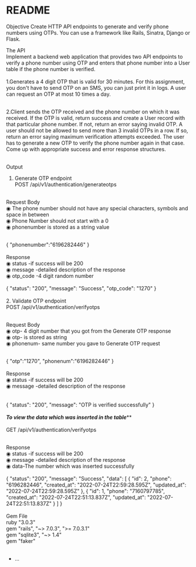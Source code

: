 # README

Objective
Create HTTP API endpoints to generate and verify phone numbers using OTPs. You can use
a framework like Rails, Sinatra, Django or Flask.

The API<br />
Implement a backend web application that provides two API endpoints to verify a phone
number using OTP and enters that phone number into a User table if the phone number is
verified.<br /><br />
1.Generates a 4 digit OTP that is valid for 30
minutes. For this assignment, you don't have to send OTP on an SMS, you can just
print it in logs. A user can request an OTP at most 10 times a day.<br /><br />

2.Client sends the OTP received and the phone
number on which it was received. If the OTP is valid, return success and create a
User record with that particular phone number. If not, return an error saying invalid
OTP. A user should not be allowed to send more than 3 invalid OTPs in a row. If so,
return an error saying maximum verification attempts exceeded. The user has to
generate a new OTP to verify the phone number again in that case. Come up with
appropriate success and error response structures.<br /><br />

Output<br />
1. Generate OTP endpoint<br />
POST  /api/v1/authentication/generateotps<br /><br />

Request Body<br />
◉ The phone number should not have any special characters, symbols and space in between<br />
◉ Phone Number should not start with a 0<br />
◉ phonenumber is stored as a string value<br /><br />

{
  "phonenumber":"6196282446"
}
<br /><br />
Response<br />
◉ status -if success will be 200 <br />
◉ message -detailed description of the response<br />
◉ otp_code -4 digit random number<br /><br />
{
    "status": "200",
    "message": "Success",
    "otp_code": "1270"
}
<br /><br />
2. Validate OTP endpoint<br />
POST /api/v1/authentication/verifyotps<br /><br />

Request Body<br />
◉ otp- 4 digit number that you got from the Generate OTP response<br />
◉ otp- is stored as string<br />
◉ phonenum- same number you gave to Generate OTP request<br /><br />

{
    "otp":"1270",
    "phonenum":"6196282446"
}
<br /><br />
Response<br />
◉ status -if success will be 200 <br />
◉ message -detailed description of the response<br />
<br /><br />
{
    "status": "200",
    "message": "OTP is verified successfully"
}
<br /><br />
*********To view the data which was inserted in the table***********
<br /><br />
GET /api/v1/authentication/verifyotps<br /><br />

Response<br />
◉ status -if success will be 200 <br />
◉ message -detailed description of the response<br />
◉ data-The number which was inserted successfully<br /><br />
{
    "status": "200",
    "message": "Success",
    "data": [
              {
                "id": 2,
                "phone": "6196282446",
                "created_at": "2022-07-24T22:59:28.595Z",
                "updated_at": "2022-07-24T22:59:28.595Z"
               },
               {
                "id": 1,
                "phone": "7160797785",
                "created_at": "2022-07-24T22:51:13.837Z",
                "updated_at": "2022-07-24T22:51:13.837Z"
               }
            ]
}
<br /><br />
Gem File<br />
ruby "3.0.3"<br />
gem "rails", "~> 7.0.3", ">= 7.0.3.1"<br />
gem "sqlite3", "~> 1.4"<br />
gem "faker"
<br /><br />

* ...
